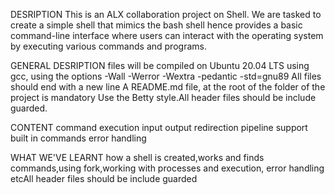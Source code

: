 DESRIPTION
This is an ALX collaboration project on Shell. We are tasked to create a simple shell that mimics the bash shell hence provides a basic command-line interface where users can interact with the operating system by executing various commands and programs.

GENERAL DESRIPTION
files will be compiled on Ubuntu 20.04 LTS using gcc, using the options -Wall -Werror -Wextra -pedantic -std=gnu89  All files should end with a new line A README.md file, at the root of the folder of the project is mandatory Use the Betty style.All header files should be include guarded.

CONTENT
command execution
input output redirection
pipeline support
built in commands
error handling

WHAT WE'VE LEARNT
how a shell is created,works and finds commands,using fork,working with processes and execution, error handling etcAll header files should be include guarded 
